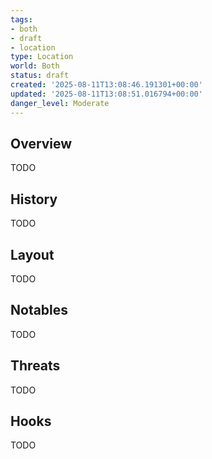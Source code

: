 ```yaml
---
tags:
- both
- draft
- location
type: Location
world: Both
status: draft
created: '2025-08-11T13:08:46.191301+00:00'
updated: '2025-08-11T13:08:51.016794+00:00'
danger_level: Moderate
---
```



## Overview

TODO
## History

TODO
## Layout

TODO
## Notables

TODO
## Threats

TODO
## Hooks

TODO
